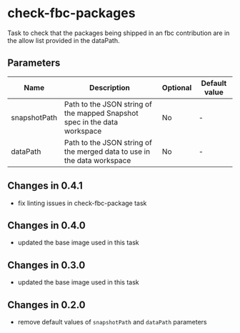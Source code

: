 # check-fbc-packages

Task to check that the packages being shipped in an fbc contribution are in the allow list provided in the dataPath.

## Parameters

| Name           | Description                                                               | Optional | Default value |
|----------------|---------------------------------------------------------------------------|----------|---------------|
| snapshotPath   | Path to the JSON string of the mapped Snapshot spec in the data workspace | No       | -             |
| dataPath       | Path to the JSON string of the merged data to use in the data workspace   | No       | -             |

## Changes in 0.4.1
* fix linting issues in check-fbc-package task

## Changes in 0.4.0
* updated the base image used in this task

## Changes in 0.3.0
* updated the base image used in this task

## Changes in 0.2.0
* remove default values of `snapshotPath` and `dataPath` parameters
